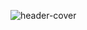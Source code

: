 ![header-cover](https://github.com/richarddushime/BLN-EduHub-Francophone/assets/49169158/ef3a4981-fcc5-46a2-afbb-019a75954780)
